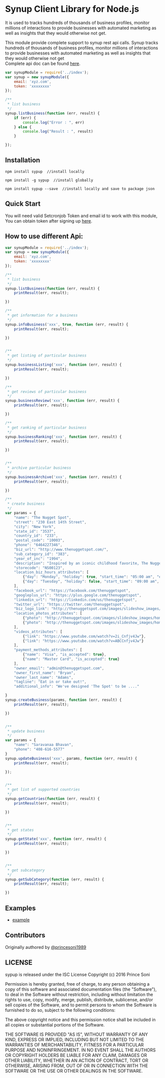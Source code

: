 # Synup Client Library for Node.js
 It is used to tracks hundreds of thousands of business profiles, monitor millions of interactions to provide businesses with automated marketing as well as insights that they would otherwise not get.
 
This module provide complete support to synup rest api calls. Synup tracks hundreds of thousands of business profiles, monitor millions of interactions to provide businesses with automated marketing as well as insights that they would otherwise not get
<br/>
Complete api doc can be found [here](http://v2.synup.com/api-docs/v2/).

```javascript
var synupModule = require('../index');
var synup = new synupModule({
    email: 'xyz.com',
    token: 'xxxxxxxx'
});

/**
 * list business
 */
synup.listBusiness(function (err, result) {
    if (err) {
        console.log("Error : ", err)
    } else {
        console.log("Result : ", result)
    }

});
```

## Installation

`npm install sypup  //install locally`

`npm install -g sypup  //install globally`

`npm install sypup --save  //install locally and save to package json`

## Quick Start

You will need valid Setcronjob Token and email id to work with this module, You can obtain token after signing up [here](http://synup.com/).


## How to use different Api:

```javascript
var synupModule = require('../index');
var synup = new synupModule({
    email: 'xyz.com',
    token: 'xxxxxxxx'
});
```

```javascript
/**
 * list business
 */
synup.listBusiness(function (err, result) {
    printResult(err, result);

})
```
```javascript
/**
 * get information for a business
 */
synup.infoBusiness('xxx', true, function (err, result) {
    printResult(err, result);

})
```

```javascript

/**
 * get listing of particular business
 */
synup.businessListing('xxx', function (err, result) {
    printResult(err, result);

})

```

```javascript
/**
 * get reviews of particular business
 */
synup.businessReview('xxx', function (err, result) {
    printResult(err, result);

})

```


```javascript
/**
 * get ranking of particular business
 */
synup.businessRanking('xxx', function (err, result) {
    printResult(err, result);

})

```


```javascript

/**
 * archive particular business
 */
synup.businessArchive('xxx', function (err, result) {
    printResult(err, result);

})
```


```javascript
/**
 * create business
 */
var params = {
    "name": "The Nugget Spot",
    "street": "230 East 14th Street",
    "city": "New York",
    "state_id": "3537",
    "country_id": "233",
    "postal_code": "10003",
    "phone": "6464227346",
    "biz_url": "http://www.thenuggetspot.com/",
    "sub_category_id": "383",
    "year_of_inc": "1994",
    "description": "Inspired by an iconic childhood favorite, The Nugget Spot is dedicated ...",
    "storecode": "NS00123",
    "location_biz_hours_attributes": [
        {"day": "Monday", "holiday": true, "start_time": "05:00 am", "end_time": "05:30 pm"},
        {"day": "Tuesday", "holiday": false, "start_time": "09:00 am", "end_time": "08:00 pm"}
    ],
    "facebook_url": "https://facebook.com/thenuggetspot",
    "googleplus_url": "https://plus.google.com/thenuggetspot",
    "linkedin_url": "https://linkedin.com/us/thenuggetspot",
    "twitter_url": "https://twitter.com/thenuggetspot",
    "biz_logo_link": "http://thenuggetspot.com/images/slideshow_images/home-teaser2.jpg",
    "location_photos_attributes": [
        {"photo": "http://thenuggetspot.com/images/slideshow_images/home-teaser4.jpg"},
        {"photo": "http://thenuggetspot.com/images/slideshow_images/home-teaser1.jpg"}
    ],
    "videos_attributes": [
        {"link": "https://www.youtube.com/watch?v=2i_Cnfjv4Jw"},
        {"link": "https://www.youtube.com/watch?v=ABCCnfjv4Jw"}
    ],
    "payment_methods_attributes": [
        {"name": "Visa", "is_accepted": true},
        {"name": "Master Card", "is_accepted": true}
    ],
    "owner_email": "admin@thenuggetspot.com",
    "owner_first_name": "Bryan",
    "owner_last_name": "Adams",
    "tagline": "Eat in or take out!",
    "additional_info": "We've designed 'The Spot' to be ...."

}
synup.createBusiness(params, function (err, result) {
    printResult(err, result);

})
```


```javascript

/**
 * update business
 */
var params = {
    "name": "Saravanaa Bhavan",
    "phone": "408-616-5577"
}
synup.updateBusiness('xxx', params, function (err, result) {
    printResult(err, result);

});
```


```javascript

/**
 * get list of supported countries
 */
synup.getCountries(function (err, result) {
    printResult(err, result);

})
```

```javascript

/**
 * get states
 */
synup.getState('xxx', function (err, result) {
    printResult(err, result);

})

```

```javascript

/**
 * get subcategory
 */
synup.getSubCategory(function (err, result) {
    printResult(err, result);

})

```


## Examples

* [example](https://github.com/princesoni1989/synup/blob/master/example/example.js)

## Contributors

Originally authored by  [@princesoni1989](https://github.com/princesoni1989)

## LICENSE

sypup is released under the ISC License Copyright (c) 2016 Prince Soni

Permission is hereby granted, free of charge, to any person obtaining a copy of this software and associated documentation files (the "Software"), to deal in the Software without restriction, including without limitation the rights to use, copy, modify, merge, publish, distribute, sublicense, and/or sell copies of the Software, and to permit persons to whom the Software is furnished to do so, subject to the following conditions:

The above copyright notice and this permission notice shall be included in all copies or substantial portions of the Software.

THE SOFTWARE IS PROVIDED "AS IS", WITHOUT WARRANTY OF ANY KIND, EXPRESS OR IMPLIED, INCLUDING BUT NOT LIMITED TO THE WARRANTIES OF MERCHANTABILITY, FITNESS FOR A PARTICULAR PURPOSE AND NONINFRINGEMENT. IN NO EVENT SHALL THE AUTHORS OR COPYRIGHT HOLDERS BE LIABLE FOR ANY CLAIM, DAMAGES OR OTHER LIABILITY, WHETHER IN AN ACTION OF CONTRACT, TORT OR OTHERWISE, ARISING FROM, OUT OF OR IN CONNECTION WITH THE SOFTWARE OR THE USE OR OTHER DEALINGS IN THE SOFTWARE.
